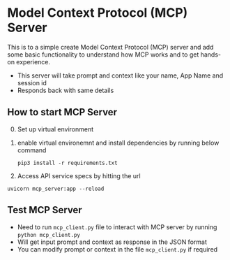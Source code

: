# Model Context Protocol (MCP) Server

This is to a simple create Model Context Protocol (MCP) server and add some basic functionality to understand how MCP works and to get hands-on experience.

- This server will take prompt and context like your name, App Name and session id
- Responds back with same details

## How to start MCP Server

0. Set up virtual environment

1. enable virtual environemnt and install dependencies by running below command

   `pip3 install -r requirements.txt`

2. Access API service specs by hitting the url

  `uvicorn mcp_server:app --reload`

## Test MCP Server

- Need to run `mcp_client.py` file to interact with MCP server by running `python mcp_client.py`
- Will get input prompt and context as response in the JSON format
- You can modify prompt or context in the file `mcp_client.py` if required
